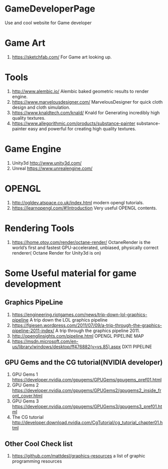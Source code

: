 # GameDeveloperPage
Use and cool website for Game developer

# Game Art
1. https://sketchfab.com/ For Game art looking up.

# Tools
1. http://www.alembic.io/ Alembic baked geometric results to render engine.
2. https://www.marvelousdesigner.com/ MarvelousDesigner for quick cloth design and cloth simulation.
3. https://www.knaldtech.com/knald/ Knald for Generating incredibly high quality textures.
4. https://www.allegorithmic.com/products/substance-painter substance-painter easy and powerful for creating high quality textures.

# Game Engine
1. Unity3d http://www.unity3d.com/
2. Unreal https://www.unrealengine.com/

# OPENGL
1. http://ogldev.atspace.co.uk/index.html modern opengl tutorials.
2. https://learnopengl.com/#!Introduction Very useful OPENGL contents.

# Rendering Tools
1. https://home.otoy.com/render/octane-render/ OctaneRender is the world’s first and fastest GPU-accelerated, unbiased, physically correct renderer( Octane Render for Unity3d is on)

# Some Useful material for game development
## Graphics  PipeLine
1. https://engineering.riotgames.com/news/trip-down-lol-graphics-pipeline A trip down the LOL graphics pipeline
2. https://fgiesen.wordpress.com/2011/07/09/a-trip-through-the-graphics-pipeline-2011-index/ A trip through the graphics pipeline 2011.
3. http://openglinsights.com/pipeline.html OPENGL PIPELINE MAP
4. https://msdn.microsoft.com/en-us/library/windows/desktop/ff476882(v=vs.85).aspx DX11 PIPELINE  

## GPU Gems and the CG tutorial(NVIDIA developer)
1. GPU Gems 1 https://developer.nvidia.com/gpugems/GPUGems/gpugems_pref01.html
2. GPU Gems 2 https://developer.nvidia.com/gpugems/GPUGems2/gpugems2_inside_front_cover.html
3. GPU Gems 3 https://developer.nvidia.com/gpugems/GPUGems3/gpugems3_pref01.html
4. The CG tutorial http://developer.download.nvidia.com/CgTutorial/cg_tutorial_chapter01.html

## Other Cool Check list
1. https://github.com/mattdesl/graphics-resources a list of graphic programming resources
